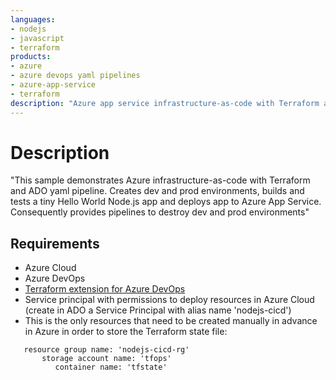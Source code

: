 ```yaml
---
languages:
- nodejs
- javascript
- terraform
products:
- azure
- azure devops yaml pipelines
- azure-app-service
- terraform
description: "Azure app service infrastructure-as-code with Terraform and ADO yaml pipeline"
---
```


# Description

"This sample demonstrates Azure infrastructure-as-code with Terraform and ADO yaml pipeline. Creates dev and prod environments, builds and tests a tiny Hello World Node.js app and deploys app to Azure App Service. Consequently provides pipelines to destroy dev and prod environments"

## Requirements 
- Azure Cloud
- Azure DevOps 
- [Terraform extension for Azure DevOps](https://marketplace.visualstudio.com/items?itemName=charleszipp.azure-pipelines-tasks-terraform)
- Service principal with permissions to deploy resources in Azure Cloud (create in ADO a Service Principal with alias name 'nodejs-cicd')
- This is the only resources that need to be created manually in advance in Azure in order to store the Terraform state file: 
```
   resource group name: 'nodejs-cicd-rg'
       storage account name: 'tfops'
          container name: 'tfstate'
```          


